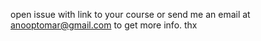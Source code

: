 open issue with link to your course or send me an email at anooptomar@gmail.com to get more info. thx
